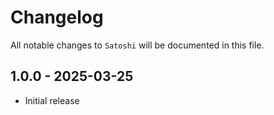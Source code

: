 # Changelog

All notable changes to `Satoshi` will be documented in this file.

## 1.0.0 - 2025-03-25

- Initial release
